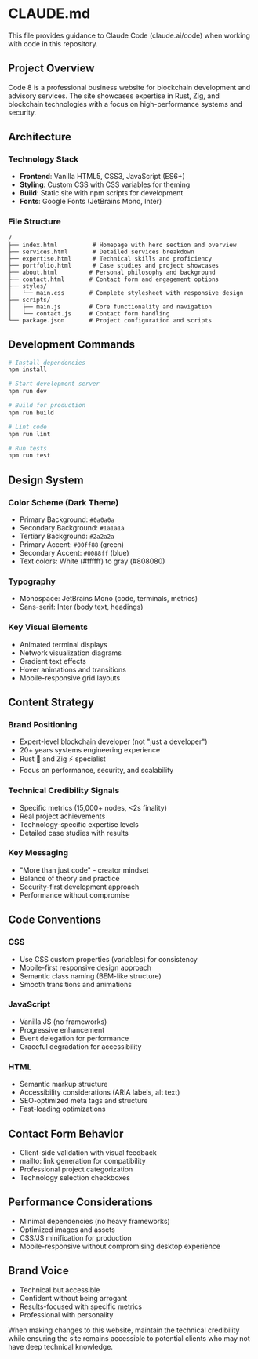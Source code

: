 # CLAUDE.md

This file provides guidance to Claude Code (claude.ai/code) when working with code in this repository.

## Project Overview

Code 8 is a professional business website for blockchain development and advisory services. The site showcases expertise in Rust, Zig, and blockchain technologies with a focus on high-performance systems and security.

## Architecture

### Technology Stack
- **Frontend**: Vanilla HTML5, CSS3, JavaScript (ES6+)
- **Styling**: Custom CSS with CSS variables for theming
- **Build**: Static site with npm scripts for development
- **Fonts**: Google Fonts (JetBrains Mono, Inter)

### File Structure
```
/
├── index.html          # Homepage with hero section and overview
├── services.html       # Detailed services breakdown
├── expertise.html      # Technical skills and proficiency
├── portfolio.html      # Case studies and project showcases
├── about.html         # Personal philosophy and background
├── contact.html       # Contact form and engagement options
├── styles/
│   └── main.css       # Complete stylesheet with responsive design
├── scripts/
│   ├── main.js        # Core functionality and navigation
│   └── contact.js     # Contact form handling
└── package.json       # Project configuration and scripts
```

## Development Commands

```bash
# Install dependencies
npm install

# Start development server
npm run dev

# Build for production
npm run build

# Lint code
npm run lint

# Run tests
npm run test
```

## Design System

### Color Scheme (Dark Theme)
- Primary Background: `#0a0a0a`
- Secondary Background: `#1a1a1a` 
- Tertiary Background: `#2a2a2a`
- Primary Accent: `#00ff88` (green)
- Secondary Accent: `#0088ff` (blue)
- Text colors: White (#ffffff) to gray (#808080)

### Typography
- Monospace: JetBrains Mono (code, terminals, metrics)
- Sans-serif: Inter (body text, headings)

### Key Visual Elements
- Animated terminal displays
- Network visualization diagrams
- Gradient text effects
- Hover animations and transitions
- Mobile-responsive grid layouts

## Content Strategy

### Brand Positioning
- Expert-level blockchain developer (not "just a developer")
- 20+ years systems engineering experience
- Rust 🦀 and Zig ⚡ specialist
- Focus on performance, security, and scalability

### Technical Credibility Signals
- Specific metrics (15,000+ nodes, <2s finality)
- Real project achievements
- Technology-specific expertise levels
- Detailed case studies with results

### Key Messaging
- "More than just code" - creator mindset
- Balance of theory and practice
- Security-first development approach
- Performance without compromise

## Code Conventions

### CSS
- Use CSS custom properties (variables) for consistency
- Mobile-first responsive design approach
- Semantic class naming (BEM-like structure)
- Smooth transitions and animations

### JavaScript
- Vanilla JS (no frameworks)
- Progressive enhancement
- Event delegation for performance
- Graceful degradation for accessibility

### HTML
- Semantic markup structure
- Accessibility considerations (ARIA labels, alt text)
- SEO-optimized meta tags and structure
- Fast-loading optimizations

## Contact Form Behavior
- Client-side validation with visual feedback
- mailto: link generation for compatibility
- Professional project categorization
- Technology selection checkboxes

## Performance Considerations
- Minimal dependencies (no heavy frameworks)
- Optimized images and assets
- CSS/JS minification for production
- Mobile-responsive without compromising desktop experience

## Brand Voice
- Technical but accessible
- Confident without being arrogant
- Results-focused with specific metrics
- Professional with personality

When making changes to this website, maintain the technical credibility while ensuring the site remains accessible to potential clients who may not have deep technical knowledge.